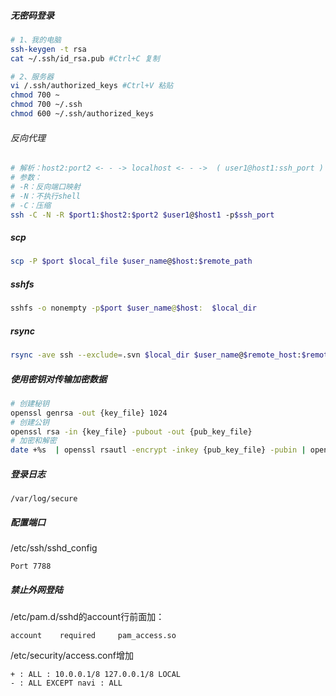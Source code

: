 ##### 无密码登录
```bash
# 1、我的电脑
ssh-keygen -t rsa
cat ~/.ssh/id_rsa.pub #Ctrl+C 复制

# 2、服务器
vi /.ssh/authorized_keys #Ctrl+V 粘贴
chmod 700 ~
chmod 700 ~/.ssh
chmod 600 ~/.ssh/authorized_keys
```

###### 反向代理
```bash
# 解析：host2:port2 <- - -> localhost <- - ->  ( user1@host1:ssh_port ) - - -port1
# 参数：
# -R：反向端口映射
# -N：不执行shell
# -C：压缩
ssh -C -N -R $port1:$host2:$port2 $user1@$host1 -p$ssh_port
```

##### scp
```bash
scp -P $port $local_file $user_name@$host:$remote_path
```

##### sshfs
```bash
sshfs -o nonempty -p$port $user_name@$host:  $local_dir
```

##### rsync
```bash
rsync -ave ssh --exclude=.svn $local_dir $user_name@$remote_host:$remote_dir
```

##### 使用密钥对传输加密数据
```bash
# 创建秘钥
openssl genrsa -out {key_file} 1024
# 创建公钥
openssl rsa -in {key_file} -pubout -out {pub_key_file} 
# 加密和解密
date +%s  | openssl rsautl -encrypt -inkey {pub_key_file} -pubin | openssl rsautl -decrypt -inkey {key_file}
```

##### 登录日志
```
/var/log/secure
```

##### 配置端口
/etc/ssh/sshd_config
```
Port 7788
```

##### 禁止外网登陆
/etc/pam.d/sshd的account行前面加：
```
account    required     pam_access.so 
```
/etc/security/access.conf增加
```
+ : ALL : 10.0.0.1/8 127.0.0.1/8 LOCAL
- : ALL EXCEPT navi : ALL
```
